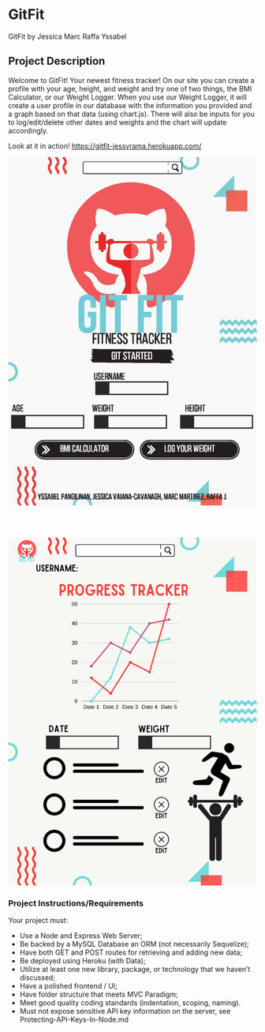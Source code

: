 # GitFit
GitFit by Jessica Marc Raffa Yssabel

## Project Description
<p>Welcome to GitFit! Your newest fitness tracker! On our site you can create a profile with your age, height, and weight and try one of two things, the BMI Calculator, or our Weight Logger. When you use our Weight Logger, it will create a user profile in our database with the information you provided and a graph based on that data (using chart.js). There will also be inputs for you to log/edit/delete other dates and weights and the chart will update accordingly. </p>

Look at it in action! https://gitfit-jessyrama.herokuapp.com/

![alt text](https://github.com/JessYRaMa/GitFit/blob/master/GitFit_Page_1.jpg?raw=true)

<br><br>

![alt text](https://github.com/JessYRaMa/GitFit/blob/master/GitFit_Page_2.jpg?raw=true)


### Project Instructions/Requirements
Your project must:
* Use a Node and Express Web Server;
* Be backed by a MySQL Database an ORM (not necessarily Sequelize);
* Have both GET and POST routes for retrieving and adding new data;
* Be deployed using Heroku (with Data);
* Utilize at least one new library, package, or technology that we haven’t discussed;
* Have a polished frontend / UI;
* Have folder structure that meets MVC Paradigm;
* Meet good quality coding standards (indentation, scoping, naming).
* Must not expose sensitive API key information on the server, see Protecting-API-Keys-In-Node.md

